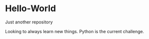 # Hello-World
Just another repository

Looking to always learn new things. Python is the current challenge.
